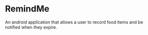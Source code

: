 RemindMe
========

An android application that allows a user to record food items and be notified when they expire.
